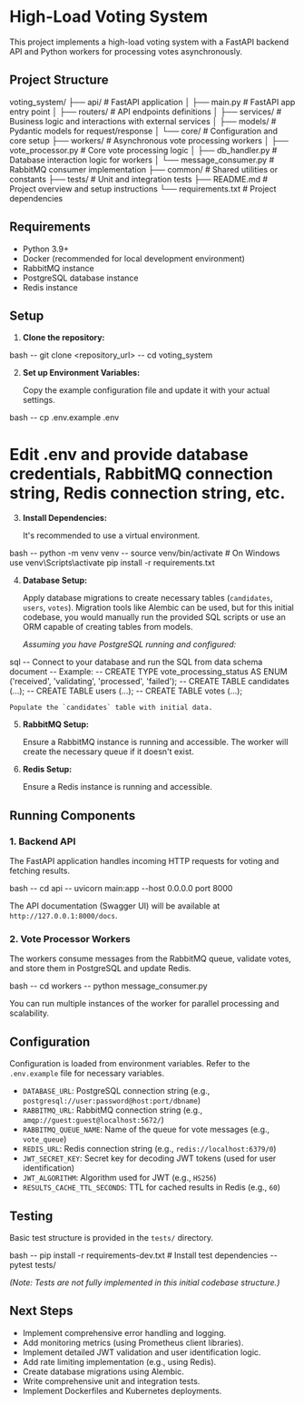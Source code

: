 # High-Load Voting System

This project implements a high-load voting system with a FastAPI backend API and Python workers for processing votes asynchronously.

## Project Structure

voting_system/
├── api/ # FastAPI application
│ ├── main.py # FastAPI app entry point
│ ├── routers/ # API endpoints definitions
│ ├── services/ # Business logic and interactions with external services
│ ├── models/ # Pydantic models for request/response
│ └── core/ # Configuration and core setup
├── workers/ # Asynchronous vote processing workers
│ ├── vote_processor.py # Core vote processing logic
│ ├── db_handler.py # Database interaction logic for workers
│ └── message_consumer.py # RabbitMQ consumer implementation
├── common/ # Shared utilities or constants
├── tests/ # Unit and integration tests
├── README.md # Project overview and setup instructions
└── requirements.txt # Project dependencies


## Requirements

*   Python 3.9+
*   Docker (recommended for local development environment)
*   RabbitMQ instance
*   PostgreSQL database instance
*   Redis instance

## Setup

1.  **Clone the repository:**

bash
-- git clone <repository_url>
-- cd voting_system


2.  **Set up Environment Variables:**

    Copy the example configuration file and update it with your actual settings.

bash
-- cp .env.example .env
# Edit .env and provide database credentials, RabbitMQ connection string, Redis connection string, etc.


3.  **Install Dependencies:**

    It's recommended to use a virtual environment.

bash
-- python -m venv venv
-- source venv/bin/activate # On Windows use venv\Scripts\activate
pip install -r requirements.txt


4.  **Database Setup:**

    Apply database migrations to create necessary tables (`candidates`, `users`, `votes`). Migration tools like Alembic can be used, but for this initial codebase, you would manually run the provided SQL scripts or use an ORM capable of creating tables from models.

    *Assuming you have PostgreSQL running and configured:*
    
sql
-- Connect to your database and run the SQL from data schema document
-- Example:
-- CREATE TYPE vote_processing_status AS ENUM ('received', 'validating', 'processed', 'failed');
-- CREATE TABLE candidates (...);
-- CREATE TABLE users (...);
-- CREATE TABLE votes (...);


    Populate the `candidates` table with initial data.

5.  **RabbitMQ Setup:**

    Ensure a RabbitMQ instance is running and accessible. The worker will create the necessary queue if it doesn't exist.

6.  **Redis Setup:**

    Ensure a Redis instance is running and accessible.

## Running Components

### 1. Backend API

The FastAPI application handles incoming HTTP requests for voting and fetching results.

bash
-- cd api
-- uvicorn main:app --host 0.0.0.0 port 8000

The API documentation (Swagger UI) will be available at `http://127.0.0.1:8000/docs`.

### 2. Vote Processor Workers

The workers consume messages from the RabbitMQ queue, validate votes, and store them in PostgreSQL and update Redis.

bash
-- cd workers
-- python message_consumer.py

You can run multiple instances of the worker for parallel processing and scalability.

## Configuration

Configuration is loaded from environment variables. Refer to the `.env.example` file for necessary variables.

*   `DATABASE_URL`: PostgreSQL connection string (e.g., `postgresql://user:password@host:port/dbname`)
*   `RABBITMQ_URL`: RabbitMQ connection string (e.g., `amqp://guest:guest@localhost:5672/`)
*   `RABBITMQ_QUEUE_NAME`: Name of the queue for vote messages (e.g., `vote_queue`)
*   `REDIS_URL`: Redis connection string (e.g., `redis://localhost:6379/0`)
*   `JWT_SECRET_KEY`: Secret key for decoding JWT tokens (used for user identification)
*   `JWT_ALGORITHM`: Algorithm used for JWT (e.g., `HS256`)
*   `RESULTS_CACHE_TTL_SECONDS`: TTL for cached results in Redis (e.g., `60`)

## Testing

Basic test structure is provided in the `tests/` directory.

bash
-- pip install -r requirements-dev.txt # Install test dependencies
-- pytest tests/

*(Note: Tests are not fully implemented in this initial codebase structure.)*

## Next Steps

*   Implement comprehensive error handling and logging.
*   Add monitoring metrics (using Prometheus client libraries).
*   Implement detailed JWT validation and user identification logic.
*   Add rate limiting implementation (e.g., using Redis).
*   Create database migrations using Alembic.
*   Write comprehensive unit and integration tests.
*   Implement Dockerfiles and Kubernetes deployments.

